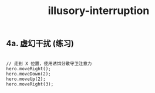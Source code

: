 ﻿---
layout: default
title: illusory-interruption
---
## 4a. 虚幻干扰 (练习)
```

// 走到 X 位置，使用诱饵分散守卫注意力
hero.moveRight();
hero.moveDown(2);
hero.moveUp(2);
hero.moveRight(3);

```
